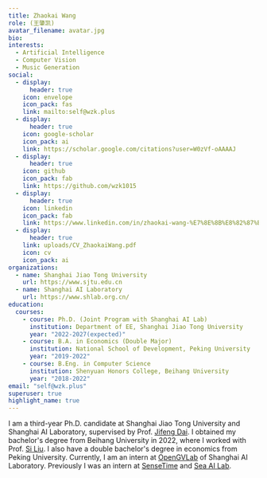 ```yaml
---
title: Zhaokai Wang
role: (王肇凯)
avatar_filename: avatar.jpg
bio: 
interests:
  - Artificial Intelligence
  - Computer Vision
  - Music Generation
social:
  - display:
      header: true
    icon: envelope
    icon_pack: fas
    link: mailto:self@wzk.plus
  - display:
      header: true
    icon: google-scholar
    icon_pack: ai
    link: https://scholar.google.com/citations?user=W0zVf-oAAAAJ
  - display:
      header: true
    icon: github
    icon_pack: fab
    link: https://github.com/wzk1015
  - display:
      header: true
    icon: linkedin
    icon_pack: fab
    link: https://www.linkedin.com/in/zhaokai-wang-%E7%8E%8B%E8%82%87%E5%87%AF-5428181aa/
  - display:
      header: true
    link: uploads/CV_ZhaokaiWang.pdf
    icon: cv
    icon_pack: ai
organizations:
  - name: Shanghai Jiao Tong University
    url: https://www.sjtu.edu.cn
  - name: Shanghai AI Laboratory
    url: https://www.shlab.org.cn/
education:
  courses:
    - course: Ph.D. (Joint Program with Shanghai AI Lab)
      institution: Department of EE, Shanghai Jiao Tong University
      year: "2022-2027(expected)"
    - course: B.A. in Economics (Double Major)
      institution: National School of Development, Peking University
      year: "2019-2022"
    - course: B.Eng. in Computer Science
      institution: Shenyuan Honors College, Beihang University
      year: "2018-2022"
email: "self@wzk.plus"
superuser: true
highlight_name: true
---
```

I am a third-year Ph.D. candidate at Shanghai Jiao Tong University and Shanghai AI Laboratory, supervised by Prof. <a href="https://jifengdai.org/">Jifeng Dai</a>. I obtained my bachelor's degree from Beihang University in 2022, where I worked with Prof. [Si Liu](https://colalab.net/people). I also have a double bachelor's degree in economics from Peking University. Currently, I am an intern at [OpenGVLab](https://github.com/OpenGVLab) of Shanghai AI Laboratory. Previously I was an intern at [SenseTime](https://www.sensetime.com/) and <a href="https://sail.sea.com/">Sea AI Lab</a>.

